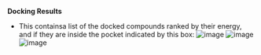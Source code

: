 **Docking Results**
* This containsa  list of the docked compounds ranked by their energy, and if they are inside the pocket indicated by this box:
![image](https://github.com/user-attachments/assets/2fab8f0e-688c-4ded-8686-9e39ff91287b)
![image](https://github.com/user-attachments/assets/f5b6a878-1d45-43ed-bef5-6462ad749a68)
![image](https://github.com/user-attachments/assets/9804d15c-869f-408c-85df-794e92d87b5c)
